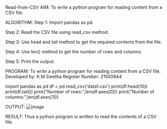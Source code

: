 Read-from-CSV
AIM:
To write a python program for reading content from a CSV file.

ALGORITHM:
Step 1:
Import pandas as pd.

Step 2:
Read the CSV file using read_csv method.

Step 3:
Use head and tail method to get the required contents from the file.

Step 4:
Use len() method to get the number of rows and columns

Step 5:
Print the output.

PROGRAM:
To write a python program for reading content from a CSV file.
Developed by:  K.M.Swetha
Register Number: 21500844

import pandas as pd
df = pd.read_csv('data1.csv')
print(df.head(10))
print(df.tail())
print("Number of rows:",len(df.axes[0]))
print("Number of columns:",len(df.axes[1]))

OUTPUT:
![image](https://user-images.githubusercontent.com/94228215/154798302-309c6992-1e59-4bba-9213-7be13f6ac00f.png)


RESULT:
Thus a python program is written to read the contents of a CSV file.
